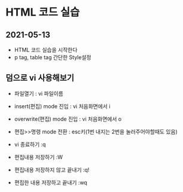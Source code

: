 # HTML 코드 실습

## 2021-05-13
* HTML 코드 실습을 시작한다
* p tag, table tag 간단한 Style설정

## 덤으로 vi 사용해보기
* 파일열기 : vi 파일이름
* insert(편집) mode 진입 : vi 처음화면에서 i
* overwrite(편집) mode 진입 : vi 처음화면에서 o

* 편집>>명령 mode 전환 : esc키(1번 내지는 2번을 눌러주어야할때도 있음)
* vi 종료하기 :q
* 편집내용 저장하기 :W
* 편집내용 저장하지 않고 끝내기 :q!
* 편집한 내용 저장하고 끝내기 :wq
